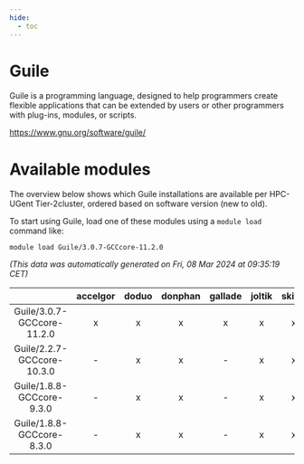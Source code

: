 ```yaml
---
hide:
  - toc
---
```


Guile
=====


Guile is a programming language, designed to help programmers create flexible applications that can be extended by users or other programmers with plug-ins, modules, or scripts.

https://www.gnu.org/software/guile/
# Available modules


The overview below shows which Guile installations are available per HPC-UGent Tier-2cluster, ordered based on software version (new to old).

To start using Guile, load one of these modules using a `module load` command like:

```shell
module load Guile/3.0.7-GCCcore-11.2.0
```

*(This data was automatically generated on Fri, 08 Mar 2024 at 09:35:19 CET)*  

| |accelgor|doduo|donphan|gallade|joltik|skitty|
| :---: | :---: | :---: | :---: | :---: | :---: | :---: |
|Guile/3.0.7-GCCcore-11.2.0|x|x|x|x|x|x|
|Guile/2.2.7-GCCcore-10.3.0|-|x|x|-|x|x|
|Guile/1.8.8-GCCcore-9.3.0|-|x|x|-|x|x|
|Guile/1.8.8-GCCcore-8.3.0|-|x|x|-|x|x|
